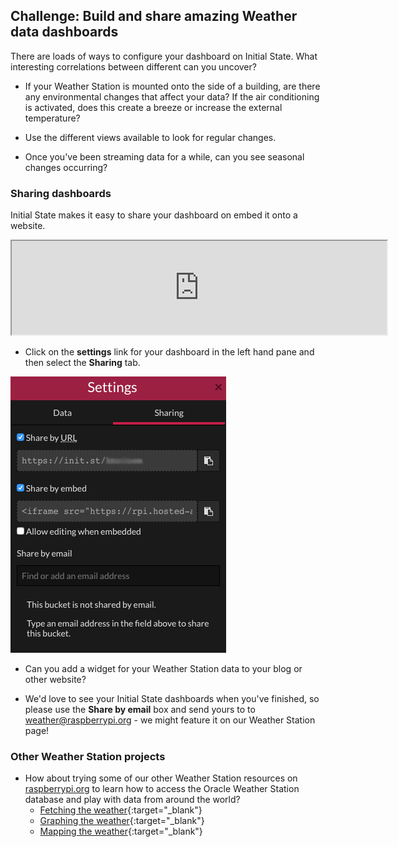 ## Challenge: Build and share amazing Weather data dashboards

There are loads of ways to configure your dashboard on Initial State. What interesting correlations between different can you uncover?

- If your Weather Station is mounted onto the side of a building, are there any environmental changes that affect your data? If the air conditioning is activated, does this create a breeze or increase the external temperature?

- Use the different views available to look for regular changes.

- Once you've been streaming data for a while, can you see seasonal changes occurring?

### Sharing dashboards

Initial State makes it easy to share your dashboard on embed it onto a website.

<iframe src="https://rpi.hosted-app.com/embed/?org=rpi#/tiles/22wsoKeXTyk6SEupsOB37GSeiwJyHvVj" width="600"></iframe>

- Click on the **settings** link for your dashboard in the left hand pane and then select the **Sharing** tab.

![](images/image28.png)

- Can you add a widget for your Weather Station data to your blog or other website?

- We'd love to see your Initial State dashboards when you've finished, so please use the **Share by email** box and send yours to  to weather@raspberrypi.org - we might feature it on our Weather Station page!

### Other Weather Station projects

- How about trying some of our other Weather Station resources on [raspberrypi.org](https://raspberrypi.org) to learn how to access the Oracle Weather Station database and play with data from around the world?
  - [Fetching the weather](https://projects.raspberrypi.org/en/projects/fetching-the-weather){:target="_blank"}
  - [Graphing the weather](https://projects.raspberrypi.org/en/projects/graphing-the-weather){:target="_blank"}
  - [Mapping the weather](https://projects.raspberrypi.org/en/projects/mapping-the-weather){:target="_blank"}
